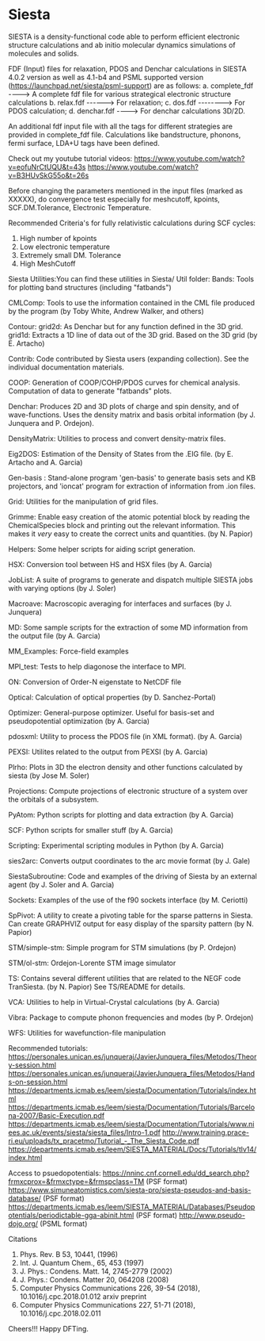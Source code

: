 # Siesta
SIESTA is a density-functional code able to perform efficient electronic structure calculations and ab initio molecular dynamics  simulations of molecules and solids.

FDF (Input) files for relaxation, PDOS and Denchar calculations in SIESTA 4.0.2 version as well as 4.1-b4 and PSML supported version (https://launchpad.net/siesta/psml-support) are as follows:
a. complete_fdf ----> A complete fdf file for various strategical electronic structure calculations
b. relax.fdf ------> For relaxation;
c. dos.fdf --------> For PDOS calculation;
d. denchar.fdf ----> For denchar calculations 3D/2D.

An additional fdf input file with all the tags for different strategies are provided in complete_fdf file. Calculations like bandstructure, phonons, fermi surface, LDA+U tags have been defined. 

Check out my youtube tutorial videos:
https://www.youtube.com/watch?v=eofuNrCtUQU&t=43s
https://www.youtube.com/watch?v=B3HUvSkG55o&t=26s

Before changing the parameters mentioned in the input files (marked as XXXXX), do convergence test especially for meshcutoff, kpoints, SCF.DM.Tolerance, Electronic Temperature.

Recommended Criteria's for fully relativistic calculations during SCF cycles:
1. High number of kpoints
2. Low electronic temperature
3. Extremely small DM. Tolerance
4. High MeshCutoff

Siesta Utilities:You can find these utilities in Siesta/ Util folder:
Bands:     Tools for plotting band structures (including "fatbands")

CMLComp: Tools to use the information contained in the CML file
         produced by the program (by Toby White, Andrew Walker,
         and others)

Contour: grid2d: As Denchar but for any function defined in the 3D
         grid.  grid1d: Extracts a 1D line of data out of the 3D grid.
         Based on the 3D grid (by E. Artacho)

Contrib: Code contributed by Siesta users (expanding collection). See
	 the individual documentation materials.

COOP: Generation of COOP/COHP/PDOS curves for chemical analysis.
      Computation of data to generate "fatbands" plots.

Denchar: Produces 2D and 3D plots of charge and spin density, and of
         wave-functions. Uses the density matrix and basis orbital
         information (by J. Junquera and P. Ordejon).

DensityMatrix: Utilities to process and convert density-matrix files.

Eig2DOS:   Estimation of the Density of States from the .EIG file.
           (by E. Artacho and A. Garcia)

Gen-basis : Stand-alone program 'gen-basis' to generate basis sets and
            KB projectors, and 'ioncat' program for extraction of
            information from .ion files.

Grid: Utilities for the manipulation of grid files.

Grimme: Enable easy creation of the atomic potential block by reading
	the ChemicalSpecies block and printing out the relevant information.
	This makes it _very_ easy to create the correct units and quantities.
	(by N. Papior)

Helpers: Some helper scripts for aiding script generation.

HSX: Conversion tool between HS and HSX files (by A. Garcia)

JobList:   A suite of programs to generate and dispatch multiple
           SIESTA jobs with varying options (by J. Soler)

Macroave: Macroscopic averaging for interfaces and surfaces (by
	  J. Junquera)

MD: Some sample scripts for the extraction of some MD information from
    the output file (by A. Garcia)

MM_Examples: Force-field examples

MPI_test:    Tests to help diagonose the interface to MPI.

ON: Conversion of Order-N eigenstate to NetCDF file

Optical: Calculation of optical properties (by D. Sanchez-Portal)

Optimizer: General-purpose optimizer. Useful for basis-set and
	   pseudopotential optimization (by A. Garcia)

pdosxml: Utility to process the PDOS file (in XML format). (by
	 A. Garcia)

PEXSI: Utilites related to the output from PEXSI (by A. Garcia)

Plrho: Plots in 3D the electron density and other functions
       calculated by siesta (by Jose M. Soler)

Projections: Compute projections of electronic structure of a system
	     over the orbitals of a subsystem.

PyAtom: Python scripts for plotting and data extraction (by A. Garcia)

SCF: Python scripts for smaller stuff (by A. Garcia)

Scripting: Experimental scripting modules in Python (by A. Garcia)

sies2arc: Converts output coordinates to the arc movie format (by
	  J. Gale)

SiestaSubroutine: Code and examples of the driving of Siesta by an
                  external agent (by J. Soler and A. Garcia)

Sockets: Examples of the use of the f90 sockets interface (by M. Ceriotti)

SpPivot: A utility to create a pivoting table for the sparse
	 patterns in Siesta. Can create GRAPHVIZ output for easy
	 display of the sparsity pattern (by N. Papior)

STM/simple-stm:   Simple program for STM simulations (by P. Ordejon)

STM/ol-stm:  Ordejon-Lorente STM image simulator

TS: Contains several different utilities that are related to
    the NEGF code TranSiesta. (by N. Papior)
    See TS/README for details.

VCA: Utilities to help in Virtual-Crystal calculations (by A. Garcia)

Vibra: Package to compute phonon frequencies and modes (by P. Ordejon)

WFS: Utilities for wavefunction-file manipulation

Recommended tutorials:
https://personales.unican.es/junqueraj/JavierJunquera_files/Metodos/Theory-session.html
https://personales.unican.es/junqueraj/JavierJunquera_files/Metodos/Hands-on-session.html
https://departments.icmab.es/leem/siesta/Documentation/Tutorials/index.html
https://departments.icmab.es/leem/siesta/Documentation/Tutorials/Barcelona-2007/Basic-Execution.pdf
https://departments.icmab.es/leem/siesta/Documentation/Tutorials/www.niees.ac.uk/events/siesta/siesta_files/Intro-1.pdf
http://www.training.prace-ri.eu/uploads/tx_pracetmo/Tutorial_-_The_Siesta_Code.pdf
https://departments.icmab.es/leem/SIESTA_MATERIAL/Docs/Tutorials/tlv14/index.html

Access to psuedopotentials:
https://nninc.cnf.cornell.edu/dd_search.php?frmxcprox=&frmxctype=&frmspclass=TM (PSF format)
https://www.simuneatomistics.com/siesta-pro/siesta-pseudos-and-basis-database/ (PSF format)
https://departments.icmab.es/leem/SIESTA_MATERIAL/Databases/Pseudopotentials/periodictable-gga-abinit.html (PSF format)
http://www.pseudo-dojo.org/ (PSML format)

Citations
1. Phys. Rev. B 53, 10441, (1996)
2. Int. J. Quantum Chem., 65, 453 (1997)
3. J. Phys.: Condens. Matt. 14, 2745-2779 (2002)
4. J. Phys.: Condens. Matter 20, 064208 (2008)
5. Computer Physics Communications 226, 39-54 (2018), 10.1016/j.cpc.2018.01.012 arxiv preprint
6. Computer Physics Communications 227, 51-71 (2018), 10.1016/j.cpc.2018.02.011

Cheers!!!
Happy DFTing.
